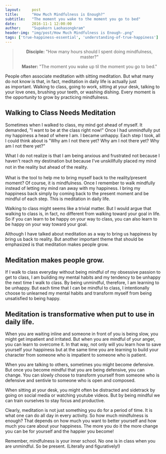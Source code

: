 ```yaml
---
layout:     post
title:      "How Much Mindfulness is Enough?"
subtitle:   "The moment you wake to the moment you go to bed"
date:       2016-11-1 12:00:00
author:     "Supakorn Laohasongkram"
header-img: "img/post/How Much Mindfulness is Enough-.png"
tags: ['true-happiness-essential', 'understanding-of-true-happiness']
---
```

<blockquote>
<p style="text-align: center;"><strong>Disciple:</strong> "How many hours should I spent doing mindfulness, master?"</p>
<p style="text-align: center;"><strong>Master:</strong> "The moment you wake up til the moment you go to bed."</p>
</blockquote>
People often associate meditation with sitting meditation. But what many do not know is that, in fact, meditation in daily life is actually just as important. Walking to class, going to work, sitting at your desk, talking to your love ones, brushing your teeth, or washing dishing. Every moment is the opportunity to grow by practicing mindfulness.
<h2><strong>Walking to Class Needs Meditation</strong></h2>
Sometimes when I walked to class, my mind got ahead of myself. It demanded, "I want to be at the class right now!" Once I had unmindfully put my happiness a head of where I am. I became unhappy. Each step I took, all I could think about is "Why am I not there yet? Why am I not there yet? Why am I not there yet?"

What I do not realize is that I am being anxious and frustrated not because I haven't reach my destination but because I've unskillfully placed my mind not in <span style="line-height: 1.7;">the reality but ahead of the reality. </span>

What is the tool to help me to bring myself back to the reality/present moment? Of course, it is mindfulness. Once I remember to walk mindfully instead of letting my mind ran away with my happiness. I bring my happiness back simply by coming back to the present moment and be mindful of each step. This is meditation in daily life.

Walking to class might seems like a trivial matter. But I would argue that walking to class is, in fact, no different from walking toward your goal in life. So if you can learn to be happy on your way to class, you can also learn to be happy on your way toward your goal.

Although I have talked about meditation as a way to bring us happiness by bring us back to reality. But another important theme that should be emphasized is that meditation makes people grow.
<h2 style="text-align: left;"><strong>Meditation makes people grow</strong>.</h2>
If I walk to class everyday without being mindful of my obsessive passion to get to class, I am building my mental habits and my tendency to be unhappy the next time I walk to class. By being unmindful, therefore, I am learning to be unhappy. But each time that I can be mindful to class, I intentionally choose to unlearned my mental habits and transform myself from being unsatisfied to being happy.
<h2><strong>Meditation is transformative when put to use in daily life. </strong></h2>
When you are waiting inline and someone in front of you is being slow, you might get impatient and irritated. But when you are mindful of your anger, you can learn to overcome it. In that way, not only will you learn how to save yourself your happiness but at the same time you are learning to build your character from someone who is impatient to someone who is patient.

When you are talking to others, sometimes you might become defensive. But once you become mindful that you are being defensive, you can change. You can slowly choose to transform yourself from someone who is defensive and sentivie to someone who is open and composed.

When sitting at your desk, you might often be distracted and sidetrack by going on social media or watching youtube videos. But by being mindful we can train ourselves to stay focus and productive.

Clearly, meditation is not just something you do for a period of time. It is what one can do all day in every activity. So how much mindfulness is enough? That depends on how much you want to better yourself and how much you care about your happiness. The more you do it the more change you can be for yourself and the happier you become!

Remember, mindfulness is your inner school. No one is in class when you are unmindful. So be present. (Literally and figuratively!)


